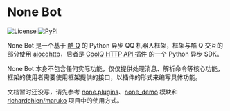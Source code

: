 # None Bot

[![License](https://img.shields.io/pypi/l/none-bot.svg)](LICENSE)
[![PyPI](https://img.shields.io/pypi/v/none-bot.svg)](https://pypi.python.org/pypi/none-bot)

None Bot 是一个基于 [酷 Q](https://cqp.cc/) 的 Python 异步 QQ 机器人框架，框架与酷 Q 交互的部分使用 [aiocqhttp](https://github.com/richardchien/python-aiocqhttp)，后者是 [CoolQ HTTP API 插件](https://github.com/richardchien/coolq-http-api) 的一个 Python 异步 SDK。

None Bot 本身不包含任何实际功能，仅仅提供处理消息、解析命令等核心功能，框架的使用者需要使用框架提供的接口，以插件的形式来编写具体功能。

文档暂时还没写，请先参考 [none.plugins](none/plugins)、[none_demo](none_demo) 模块和 [richardchien/maruko](https://github.com/richardchien/maruko) 项目中的使用方式。

